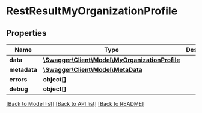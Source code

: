 # RestResultMyOrganizationProfile

## Properties

 Name         | Type                                                                        | Description | Notes      
--------------|-----------------------------------------------------------------------------|-------------|------------
 **data**     | [**\Swagger\Client\Model\MyOrganizationProfile**](MyOrganizationProfile.md) |             | [optional] 
 **metadata** | [**\Swagger\Client\Model\MetaData**](MetaData.md)                           |             | [optional] 
 **errors**   | **object[]**                                                                |             | [optional] 
 **debug**    | **object[]**                                                                |             | [optional] 

[[Back to Model list]](../../README.md#documentation-for-models) [[Back to API list]](../../README.md#documentation-for-api-endpoints) [[Back to README]](../../README.md)


